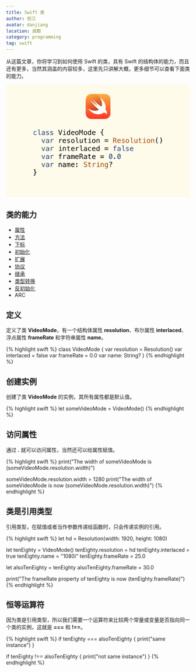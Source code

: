 ```yaml
---
title: Swift 类
author: 但江
avatar: danjiang
location: 成都
category: programming
tag: swift
---
```


从这篇文章，你将学习到如何使用 Swift 的类，具有 Swift 的结构体的能力，而且还有更多，当然其涵盖的内容较多，这里先只讲解大概，更多细节可以查看下面类的能力。

![Swift Classes](/images/swift-classes.jpg)

## 类的能力

* [属性](/programming/2016/07/30/swift-properties/)
* [方法](/programming/2016/08/14/swift-methods/)
* [下标](/programming/2016/08/21/swift-subscripts/)
* [初始化](/programming/2016/08/29/swift-initialization/)
* [扩展](/programming/2016/09/12/swift-extensions/)
* [协议](/programming/2016/10/08/swift-protocols/)
* [继承](/programming/2016/10/15/swift-inheritance/)
* [类型转换](/programming/2016/10/17/swift-type-casting/)
* [反初始化](/programming/2016/08/29/swift-initialization/)
* ARC

## 定义

定义了类 **VideoMode**，有一个结构体属性 **resolution**、布尔属性 **interlaced**、浮点属性 **frameRate** 和字符串属性 **name**。

{% highlight swift %}
class VideoMode {
  var resolution = Resolution()
  var interlaced = false
  var frameRate = 0.0
  var name: String?
}
{% endhighlight %}

## 创建实例

创建了类 **VideoMode** 的实例，其所有属性都是默认值。

{% highlight swift %}
let someVideoMode = VideoMode()
{% endhighlight %}

## 访问属性

通过 **.** 就可以访问属性，当然还可以给属性赋值。

{% highlight swift %}
print("The width of someVideoMode is \(someVideoMode.resolution.width)")

someVideoMode.resolution.width = 1280
print("The width of someVideoMode is now \(someVideoMode.resolution.width)")
{% endhighlight %}

## 类是引用类型

引用类型，在赋值或者当作参数传递给函数时，只会传递实例的引用。

{% highlight swift %}
let hd = Resolution(width: 1920, height: 1080)

let tenEighty = VideoMode()
tenEighty.resolution = hd
tenEighty.interlaced = true
tenEighty.name = "1080i"
tenEighty.frameRate = 25.0

let alsoTenEighty = tenEighty
alsoTenEighty.frameRate = 30.0

print("The frameRate property of tenEighty is now \(tenEighty.frameRate)")
{% endhighlight %}

## 恒等运算符

因为类是引用类型，所以我们需要一个运算符来比较两个常量或变量是否指向同一个类的实例，这就是 **===** 和 **!==**。

{% highlight swift %}
if tenEighty === alsoTenEighty {
  print("same instance")
}

if tenEighty !== alsoTenEighty {
  print("not same instance")
}
{% endhighlight %}
